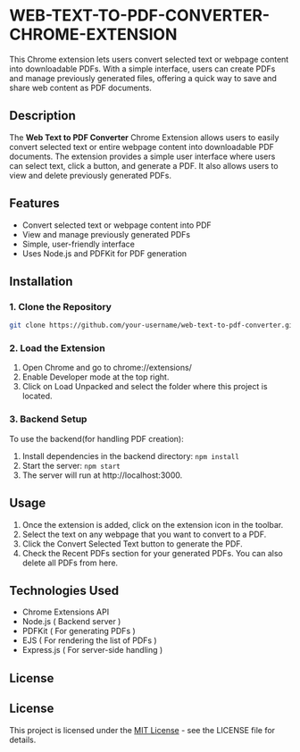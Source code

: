 # WEB-TEXT-TO-PDF-CONVERTER-CHROME-EXTENSION

This Chrome extension lets users convert selected text or webpage content into downloadable PDFs. With a simple interface, users can create PDFs and manage previously generated files, offering a quick way to save and share web content as PDF documents.

## Description

The **Web Text to PDF Converter** Chrome Extension allows users to easily convert selected text or entire webpage content into downloadable PDF documents. The extension provides a simple user interface where users can select text, click a button, and generate a PDF. It also allows users to view and delete previously generated PDFs.

## Features

- Convert selected text or webpage content into PDF
- View and manage previously generated PDFs
- Simple, user-friendly interface
- Uses Node.js and PDFKit for PDF generation

## Installation

### 1. Clone the Repository

```bash
git clone https://github.com/your-username/web-text-to-pdf-converter.git
```
### 2. Load the Extension
1.  Open Chrome and go to chrome://extensions/
2.  Enable Developer mode at the top right.
3.  Click on Load Unpacked and select the folder where this project is located.

### 3. Backend Setup
To use the backend(for handling PDF creation):
1. Install dependencies in the backend directory:
   ``` npm install ```
2. Start the server:
   ``` npm start ```
3. The server will run at http://localhost:3000.


## Usage
1. Once the extension is added, click on the extension icon in the toolbar.
2. Select the text on any webpage that you want to convert to a PDF.
3. Click the Convert Selected Text button to generate the PDF.
4. Check the Recent PDFs section for your generated PDFs. You can also delete all PDFs from here.

## Technologies Used
- Chrome Extensions API
- Node.js ( Backend server )
- PDFKit ( For generating PDFs )
- EJS ( For rendering the list of PDFs )
- Express.js ( For server-side handling )

## License
## License

This project is licensed under the [MIT License](./LICENSE) - see the LICENSE file for details.
